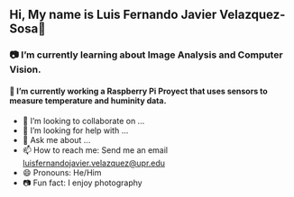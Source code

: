 ## Hi, My name is Luis Fernando Javier Velazquez-Sosa👋

### 📷 I’m currently learning about Image Analysis and Computer Vision.
#### 🔭 I’m currently working a Raspberry Pi Proyect that uses sensors to measure temperature and huminity data. 

- 👯 I’m looking to collaborate on ...
- 🤔 I’m looking for help with ...
- 💬 Ask me about ...
- 📫 How to reach me: Send me an email luisfernandojavier.velazquez@upr.edu
- 😄 Pronouns: He/Him
- 📷 Fun fact: I enjoy photography 
<br>

